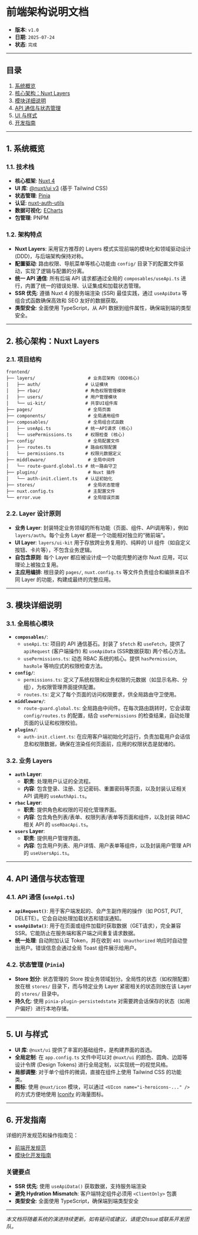 
# 前端架构说明文档

- **版本**: `v1.0`
- **日期**: `2025-07-24`
- **状态**: `完成`

---

## 目录

1.  [系统概览](#1-系统概览)
2.  [核心架构：Nuxt Layers](#2-核心架构nuxt-layers)
3.  [模块详细说明](#3-模块详细说明)
4.  [API 通信与状态管理](#4-api-通信与状态管理)
5.  [UI 与样式](#5-ui-与样式)
6.  [开发指南](#6-开发指南)

---

## 1. 系统概览

### 1.1. 技术栈

-   **核心框架**: [Nuxt 4](https://nuxt.com/)
-   **UI 库**: [@nuxt/ui v3](https://ui.nuxt.com/) (基于 Tailwind CSS)
-   **状态管理**: [Pinia](https://pinia.vuejs.org/)
-   **认证**: [nuxt-auth-utils](https://nuxt.com/modules/auth-utils)
-   **数据可视化**: [ECharts](https://echarts.apache.org/en/index.html)
-   **包管理**: PNPM

### 1.2. 架构特点

-   **Nuxt Layers**: 采用官方推荐的 Layers 模式实现前端的模块化和领域驱动设计 (DDD)，与后端架构保持对称。
-   **配置驱动**: 路由权限、导航菜单等核心功能由 `config/` 目录下的配置文件驱动，实现了逻辑与配置的分离。
-   **统一 API 通信**: 所有后端 API 请求都通过全局的 `composables/useApi.ts` 进行，内置了统一的错误处理、认证集成和加载状态管理。
-   **SSR 优先**: 遵循 Nuxt 4 的服务端渲染 (SSR) 最佳实践，通过 `useApiData` 等组合式函数确保高效和 SEO 友好的数据获取。
-   **类型安全**: 全面使用 TypeScript，从 API 数据到组件属性，确保端到端的类型安全。

---

## 2. 核心架构：Nuxt Layers

### 2.1. 项目结构

```
frontend/
├── layers/                    # 业务层架构 (DDD核心)
│   ├── auth/                 # 认证模块
│   ├── rbac/                 # 角色权限管理模块
│   ├── users/                # 用户管理模块
│   └── ui-kit/               # 共享UI组件库
├── pages/                     # 全局页面
├── components/                # 全局通用组件
├── composables/               # 全局组合式函数
│   ├── useApi.ts             # 统一API请求 (核心)
│   └── usePermissions.ts     # 权限检查 (核心)
├── config/                    # 全局配置文件
│   ├── routes.ts             # 路由权限配置
│   └── permissions.ts        # 权限元数据定义
├── middleware/                # 全局中间件
│   └── route-guard.global.ts # 统一路由守卫
├── plugins/                   # Nuxt 插件
│   └── auth-init.client.ts   # 认证初始化
├── stores/                    # 全局状态管理
├── nuxt.config.ts             # 主配置文件
└── error.vue                  # 全局错误页面
```

### 2.2. Layer 设计原则

-   **业务 Layer**: 封装特定业务领域的所有功能（页面、组件、API调用等），例如 `layers/auth`。每个业务 Layer 都是一个功能相对独立的“微前端”。
-   **UI Layer**: `layers/ui-kit` 用于存放跨业务复用的、纯粹的 UI 组件（如自定义按钮、卡片等），不包含业务逻辑。
-   **自包含原则**: 每个 Layer 都应被设计成一个功能完整的迷你 Nuxt 应用，可以理论上被独立复用。
-   **主应用编排**: 根目录的 `pages/`, `nuxt.config.ts` 等文件负责组合和编排来自不同 Layer 的功能，构建成最终的完整应用。

---

## 3. 模块详细说明

### 3.1. 全局核心模块

-   **`composables/`**:
    -   `useApi.ts`: 项目的 API 通信基石。封装了 `$fetch` 和 `useFetch`，提供了 `apiRequest` (客户端操作) 和 `useApiData` (SSR数据获取) 两个核心方法。
    -   `usePermissions.ts`: 动态 RBAC 系统的核心。提供 `hasPermission`, `hasRole` 等响应式的权限检查方法。
-   **`config/`**:
    -   `permissions.ts`: 定义了系统权限和业务权限的元数据（如显示名称、分组），为权限管理界面提供配置。
    -   `routes.ts`: 定义了每个页面的访问权限要求，供全局路由守卫使用。
-   **`middleware/`**:
    -   `route-guard.global.ts`: 全局路由中间件。在每次路由跳转时，它会读取 `config/routes.ts` 的配置，结合 `usePermissions` 的检查结果，自动处理页面的认证和权限校验。
-   **`plugins/`**:
    -   `auth-init.client.ts`: 在应用客户端初始化时运行，负责加载用户会话信息和权限数据，确保在渲染任何页面前，应用的权限状态是就绪的。

### 3.2. 业务 Layers

-   **`auth` Layer**:
    -   **职责**: 处理用户认证的全流程。
    -   **内容**: 包含登录、注册、忘记密码、重置密码等页面，以及封装认证相关 API 调用的 `useAuthApi.ts`。
-   **`rbac` Layer**:
    -   **职责**: 提供角色和权限的可视化管理界面。
    -   **内容**: 包含角色列表/表单、权限列表/表单等页面和组件，以及封装 RBAC 相关 API 的 `useRbacApi.ts`。
-   **`users` Layer**:
    -   **职责**: 提供用户管理界面。
    -   **内容**: 包含用户列表、用户详情、用户表单等组件，以及封装用户管理 API 的 `useUsersApi.ts`。

---

## 4. API 通信与状态管理

### 4.1. API 通信 (`useApi.ts`)

-   **`apiRequest()`**: 用于客户端发起的、会产生副作用的操作（如 POST, PUT, DELETE）。它会自动处理加载状态和错误通知。
-   **`useApiData()`**: 用于在页面或组件加载时获取数据（GET请求），完全兼容 SSR。它能防止在服务端和客户端之间重复请求数据。
-   **统一处理**: 自动附加认证 Token，并在收到 `401 Unauthorized` 响应时自动登出用户。错误信息会通过全局 Toast 组件展示给用户。

### 4.2. 状态管理 (`Pinia`)

-   **Store 划分**: 状态管理的 Store 按业务领域划分。全局性的状态（如权限配置）放在根 `stores/` 目录下，而与特定业务 Layer 紧密相关的状态则放在该 Layer 的 `stores/` 目录中。
-   **持久化**: 使用 `pinia-plugin-persistedstate` 对需要跨会话保存的状态（如用户偏好）进行本地存储。

---

## 5. UI 与样式

-   **UI 库**: `@nuxt/ui` 提供了丰富的基础组件，是构建界面的首选。
-   **全局定制**: 在 `app.config.ts` 文件中可以对 `@nuxt/ui` 的颜色、圆角、边距等设计令牌 (Design Tokens) 进行全局定制，以实现统一的视觉风格。
-   **局部调整**: 对于单个组件的微调，直接在组件上使用 Tailwind CSS 的功能类。
-   **图标**: 使用 `@nuxt/icon` 模块，可以通过 `<UIcon name="i-heroicons-..." />` 的方式方便地使用 [Iconify](https://icones.js.org/) 的海量图标。

---

## 6. 开发指南

详细的开发规范和操作指南见：
- [前端开发规范](../frontend/CONTRIBUTING.md)
- [模块化开发指南](./MODULAR_DEVELOPMENT.md)

### 关键要点

- **SSR 优先**: 使用 `useApiData()` 获取数据，支持服务端渲染
- **避免 Hydration Mismatch**: 客户端特定组件必须用 `<ClientOnly>` 包裹
- **类型安全**: 全面使用 TypeScript，确保端到端类型安全

---

*本文档将随着系统的演进持续更新。如有疑问或建议，请提交Issue或联系开发团队。* 